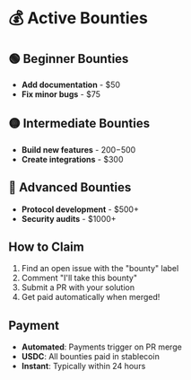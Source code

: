 # 💰 Active Bounties

## 🟢 Beginner Bounties
- **Add documentation** - $50
- **Fix minor bugs** - $75

## 🟡 Intermediate Bounties  
- **Build new features** - $200-$500
- **Create integrations** - $300

## 🔴 Advanced Bounties
- **Protocol development** - $500+
- **Security audits** - $1000+

## How to Claim

1. Find an open issue with the "bounty" label
2. Comment "I'll take this bounty"
3. Submit a PR with your solution
4. Get paid automatically when merged!

## Payment

- **Automated**: Payments trigger on PR merge
- **USDC**: All bounties paid in stablecoin
- **Instant**: Typically within 24 hours
